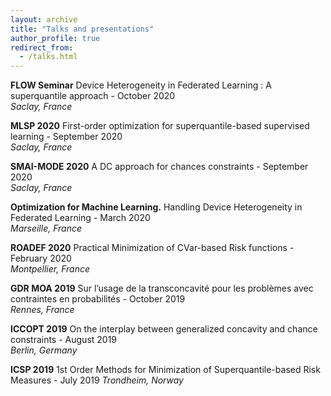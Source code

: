 ```yaml
---
layout: archive
title: "Talks and presentations"
author_profile: true
redirect_from:
  - /talks.html
---
```


**FLOW Seminar**
Device Heterogeneity in Federated Learning : A superquantile approach - October 2020  
*Saclay, France*  

**MLSP 2020**
First-order optimization for superquantile-based supervised learning - September 2020  
*Saclay, France*  

**SMAI-MODE 2020**
A DC approach for chances constraints - September 2020  
*Saclay, France*  

**Optimization for Machine Learning.**
Handling Device Heterogeneity in Federated Learning - March 2020  
*Marseille, France*  

**ROADEF 2020**
Practical Minimization of CVar-based Risk functions - February 2020  
*Montpellier, France*  

**GDR MOA 2019**
Sur l’usage de la transconcavité pour les problèmes avec contraintes en probabilités - October 2019  
*Rennes, France*  

**ICCOPT 2019**
On the interplay between generalized concavity and chance constraints - August 2019  
*Berlin, Germany*  

**ICSP 2019**
1st Order Methods for Minimization of Superquantile-based Risk Measures - July 2019
*Trondheim, Norway*
